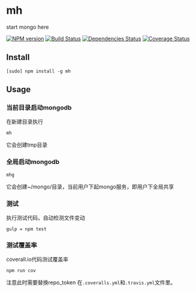 # mh

start mongo here 

[![NPM version][npm-image]][npm-url]
[![Build Status][ci-image]][ci-url]
[![Dependencies Status][dept-image]][dept-url]
[![Coverage Status][cov-image]][cov-url]

## Install 

```
[sudo] npm install -g mh
```

## Usage 

### 当前目录启动mongodb

在新建目录执行

```
mh
```

它会创建tmp目录

### 全局启动mongodb


```
mhg
```

它会创建~/mongo/目录，当前用户下起mongo服务，即用户下全局共享

### 测试

执行测试代码，自动检测文件变动

```
gulp = npm test
```

### 测试覆盖率
coverall.io代码测试覆盖率

```
npm run cov
```

注意此时需要替换repo_token 在`.coveralls.yml`和`.travis.yml`文件里。


[npm-image]: https://img.shields.io/npm/v/mongoosedao.svg?style=flat-square
[npm-url]: https://npmjs.org/package/mongoosedao

[ci-image]: https://travis-ci.org/moajs/mongoosedao.png?branch=master
[ci-url]: https://travis-ci.org/moajs/mongoosedao

[dept-image]: https://david-dm.org/moajs/mongoosedao.png
[dept-url]: hhttps://david-dm.org/moajs/mongoosedao

[cov-image]: https://coveralls.io/repos/moajs/mongoosedao/badge.png
[cov-url]: https://coveralls.io/r/moajs/mongoosedao